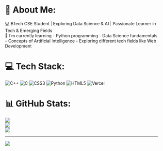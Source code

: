 # 💫 About Me:
💻 BTech CSE Student | Exploring Data Science & AI | Passionate Learner in Tech & Emerging Fields<br>🌱 I’m currently learning - Python programming - Data Science fundamentals - Concepts of Artificial Intelligence - Exploring different tech fields like Web Development


# 💻 Tech Stack:
![C++](https://img.shields.io/badge/c++-%2300599C.svg?style=for-the-badge&logo=c%2B%2B&logoColor=white) ![C](https://img.shields.io/badge/c-%2300599C.svg?style=for-the-badge&logo=c&logoColor=white) ![CSS3](https://img.shields.io/badge/css3-%231572B6.svg?style=for-the-badge&logo=css3&logoColor=white) ![Python](https://img.shields.io/badge/python-3670A0?style=for-the-badge&logo=python&logoColor=ffdd54) ![HTML5](https://img.shields.io/badge/html5-%23E34F26.svg?style=for-the-badge&logo=html5&logoColor=white) ![Vercel](https://img.shields.io/badge/vercel-%23000000.svg?style=for-the-badge&logo=vercel&logoColor=white)
# 📊 GitHub Stats:
![](https://github-readme-stats.vercel.app/api?username=ParmeetCS&theme=dark&hide_border=false&include_all_commits=false&count_private=false)<br/>
![](https://nirzak-streak-stats.vercel.app/?user=ParmeetCS&theme=dark&hide_border=false)<br/>
![](https://github-readme-stats.vercel.app/api/top-langs/?username=ParmeetCS&theme=dark&hide_border=false&include_all_commits=false&count_private=false&layout=compact)

---
[![](https://visitcount.itsvg.in/api?id=ParmeetCS&icon=0&color=0)](https://visitcount.itsvg.in)

<!-- Proudly created with GPRM ( https://gprm.itsvg.in ) -->
